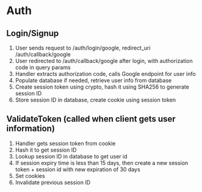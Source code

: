 # Auth
## Login/Signup
1. User sends request to /auth/login/google, redirect_uri /auth/callback/google
2. User redirected to /auth/callback/google after login, with authorization code in query params
3. Handler extracts authorization code, calls Google endpoint for user info
4. Populate database if needed, retrieve user info from database
5. Create session token using crypto, hash it using SHA256 to generate session ID
6. Store session ID in database, create cookie using session token

## ValidateToken (called when client gets user information)
1. Handler gets session token from cookie
2. Hash it to get session ID
3. Lookup session ID in database to get user id
4. If session expiry time is less than 15 days, then create a new session token + session id with new expiration of 30 days
5. Set cookies
6. Invalidate previous session ID



